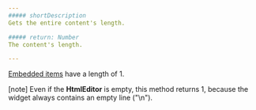 ```yaml
---
##### shortDescription
Gets the entire content's length.

##### return: Number
The content's length.

---
```

[Embedded items](/Documentation/ApiReference/UI_Widgets/dxHtmlEditor/Configuration/toolbar/items/#formatName/formats) have a length of 1. 

[note] Even if the **HtmlEditor** is empty, this method returns 1, because the widget always contains an empty line ("\n").